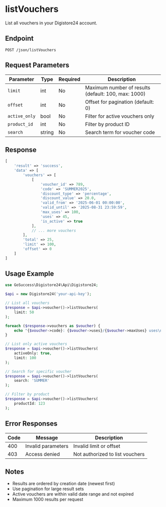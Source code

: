 # listVouchers

List all vouchers in your Digistore24 account.

## Endpoint

```
POST /json/listVouchers
```

## Request Parameters

| Parameter | Type | Required | Description |
|-----------|------|----------|-------------|
| `limit` | int | No | Maximum number of results (default: 100, max: 1000) |
| `offset` | int | No | Offset for pagination (default: 0) |
| `active_only` | bool | No | Filter for active vouchers only |
| `product_id` | int | No | Filter by product ID |
| `search` | string | No | Search term for voucher code |

## Response

```php
[
    'result' => 'success',
    'data' => [
        'vouchers' => [
            [
                'voucher_id' => 789,
                'code' => 'SUMMER2025',
                'discount_type' => 'percentage',
                'discount_value' => 20.0,
                'valid_from' => '2025-06-01 00:00:00',
                'valid_until' => '2025-08-31 23:59:59',
                'max_uses' => 100,
                'uses' => 45,
                'is_active' => true
            ],
            // ... more vouchers
        ],
        'total' => 25,
        'limit' => 100,
        'offset' => 0
    ]
]
```

## Usage Example

```php
use GoSuccess\Digistore24\Api\Digistore24;

$api = new Digistore24('your-api-key');

// List all vouchers
$response = $api->voucher()->listVouchers(
    limit: 50
);

foreach ($response->vouchers as $voucher) {
    echo "{$voucher->code}: {$voucher->uses}/{$voucher->maxUses} uses\n";
}

// List only active vouchers
$response = $api->voucher()->listVouchers(
    activeOnly: true,
    limit: 100
);

// Search for specific voucher
$response = $api->voucher()->listVouchers(
    search: 'SUMMER'
);

// Filter by product
$response = $api->voucher()->listVouchers(
    productId: 123
);
```

## Error Responses

| Code | Message | Description |
|------|---------|-------------|
| 400 | Invalid parameters | Invalid limit or offset |
| 403 | Access denied | Not authorized to list vouchers |

## Notes

- Results are ordered by creation date (newest first)
- Use pagination for large result sets
- Active vouchers are within valid date range and not expired
- Maximum 1000 results per request

